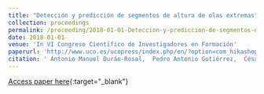 ```yaml
---
title: "Detección y predicción de segmentos de altura de olas extremas"
collection: proceedings
permalink: /proceeding/2018-01-01-Deteccion-y-prediccion-de-segmentos-de-altura-de-olas-extremas
date: 2018-01-01
venue: 'In VI Congreso Cientı́fico de Investigadores en Formación'
paperurl: 'http://www.uco.es/ucopress/index.php/en/?option=com_hikashop{\&}ctrl=product{\&}task=show{\&}cid=620{\&}name=ebook-creando-redes-doctorales-vol-vi-la-generacion-del-conocimiento{\&}Itemid=976{\&}category_pathway='
citation: ' Antonio Manuel Durán-Rosal,  Pedro Antonio Gutiérrez,  César Hervás-Martínez, &quot;Detección y predicción de segmentos de altura de olas extremas.&quot; In VI Congreso Cientı́fico de Investigadores en Formación, Creando Redes Doctorales: La generación del conocimiento, Vol. 6, 2018, Córdoba, Spain, pp.509-512.'
---
```

[Access paper here](http://www.uco.es/ucopress/index.php/en/?option=com_hikashop{\&}ctrl=product{\&}task=show{\&}cid=620{\&}name=ebook-creando-redes-doctorales-vol-vi-la-generacion-del-conocimiento{\&}Itemid=976{\&}category_pathway=){:target="_blank"}
